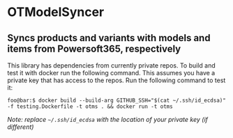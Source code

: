 # OTModelSyncer

## Syncs products and variants with models and items from Powersoft365, respectively

This library has dependencies from currently private repos.
To build and test it with docker run the following command. This assumes you have a private key that has access to the repos.
Run the following command to test it:

```console
foo@bar:$ docker build --build-arg GITHUB_SSH="$(cat ~/.ssh/id_ecdsa)" -f testing.Dockerfile -t otms . && docker run -t otms 
```
*Note: replace  `~/.ssh/id_ecdsa` with the location of your private key (if different)*
